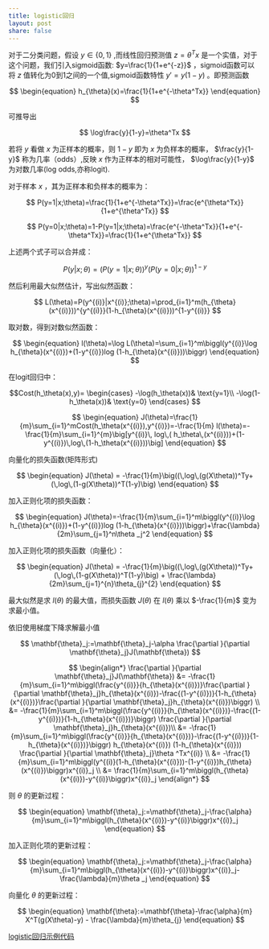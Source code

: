 ```yaml
---
title: logistic回归
layout: post
share: false
---
```


对于二分类问题，假设 $y\in \{0,1\}$ ,而线性回归预测值 $z=\theta^Tx$ 是一个实值，对于这个问题，我们引入sigmoid函数: $y=\frac{1}{1+e^{-z}}$ ，sigmoid函数可以将 $z$ 值转化为0到1之间的一个值,sigmoid函数特性 $y'=y(1-y)$ 。即预测函数


$$
\begin{equation}
h_{\theta}(x)=\frac{1}{1+e^{-\theta^Tx}}
\end{equation}
$$


可推导出


$$
\log\frac{y}{1-y}=\theta^Tx
$$



若将 $y$ 看做 $x$ 为正样本的概率，则 $1-y$ 即为 $x$ 为负样本的概率， $\frac{y}{1-y}$ 称为几率（odds）,反映 $x$ 作为正样本的相对可能性， $\log\frac{y}{1-y}$ 为对数几率(log odds,亦称logit).

对于样本 $x$ ，其为正样本和负样本的概率为：


$$
P(y=1|x;\theta)=\frac{1}{1+e^{-\theta^Tx}}=\frac{e^{\theta^Tx}}{1+e^{\theta^Tx}}
$$

$$
P(y=0|x;\theta)=1-P(y=1|x;\theta)=\frac{e^{-\theta^Tx}}{1+e^{-\theta^Tx}}=\frac{1}{1+e^{\theta^Tx}}
$$


上述两个式子可以合并成：


$$
\begin{equation}
P(y|x;\theta)=(P(y=1|x;\theta))^y(P(y=0|x;\theta))^{1-y}
\end{equation}
$$


然后利用最大似然估计，写出似然函数：


$$
L(\theta)=P(y^{(i)}|x^{(i)};\theta)=\prod_{i=1}^m(h_{\theta}(x^{(i)}))^{y^{(i)}}(1-h_{\theta}(x^{(i)}))^{1-y^{(i)}}
$$


取对数，得到对数似然函数：


$$
\begin{equation}
l(\theta)=\log L(\theta)=\sum_{i=1}^m\biggl(y^{(i)}\log h_{\theta}(x^{(i)})+(1-y^{(i)})log (1-h_{\theta}(x^{(i)}))\biggr)
\end{equation}
$$


在logit回归中：


$$Cost(h_\theta(x),y)=
\begin{cases}
-\log(h_\theta(x))& \text{y=1}\\
-\log(1-h_\theta(x))& \text{y=0}
\end{cases}
$$



$$
\begin{equation}
J(\theta)=\frac{1}{m}\sum_{i=1}^mCost(h_\theta(x^{(i)}),y^{(i)})=-\frac{1}{m} l(\theta)=-\frac{1}{m}\sum_{i=1}^{m}\big[y^{(i)}\, log\,( h_\theta\,(x^{(i)}))+(1-y^{(i)})\,log\,(1-h_\theta(x^{(i)}))\big]
\end{equation}
$$

向量化的损失函数(矩阵形式)


$$
\begin{equation}
J(\theta) = -\frac{1}{m}\big((\,log\,(g(X\theta))^Ty+(\,log\,(1-g(X\theta))^T(1-y)\big)
\end{equation}
$$


加入正则化项的损失函数：


$$
\begin{equation}
J(\theta)=-\frac{1}{m}\sum_{i=1}^m\biggl(y^{(i)}\log h_{\theta}(x^{(i)})+(1-y^{(i)})log (1-h_{\theta}(x^{(i)}))\biggr)+\frac{\lambda}{2m}\sum_{j=1}^n\theta _j^2
\end{equation}
$$

加入正则化项的损失函数（向量化）：

$$
\begin{equation}
J(\theta) = -\frac{1}{m}\big((\,log\,(g(X\theta))^Ty+(\,log\,(1-g(X\theta))^T(1-y)\big) + \frac{\lambda}{2m}\sum_{j=1}^{n}\theta_{j}^{2}
\end{equation}
$$


最大似然是求 $l(\theta)$ 的最大值，而损失函数 $J(\theta)$ 在 $l(\theta)$ 乘以 $-\frac{1}{m}$ 变为求最小值。


依旧使用梯度下降求解最小值


$$
\mathbf{\theta}_j:=\mathbf{\theta}_j-\alpha \frac{\partial }{\partial \mathbf{\theta}_j}J(\mathbf{\theta})
$$



$$
\begin{align*}  
  \frac{\partial }{\partial \mathbf{\theta}_j}J(\mathbf{\theta}) &= -\frac{1}{m}\sum_{i=1}^m\biggl(\frac{y^{(i)}}{h_{\theta}(x^{(i)})}\frac{\partial }{\partial \mathbf{\theta}_j}h_{\theta}(x^{(i)})-\frac{(1-y^{(i)})}{1-h_{\theta}(x^{(i)})}\frac{\partial }{\partial \mathbf{\theta}_j}h_{\theta}(x^{(i)})\biggr) \\  
 &= -\frac{1}{m}\sum_{i=1}^m\biggl(\frac{y^{(i)}}{h_{\theta}(x^{(i)})}-\frac{(1-y^{(i)})}{1-h_{\theta}(x^{(i)})}\biggr) \frac{\partial }{\partial \mathbf{\theta}_j}h_{\theta}(x^{(i)})\\  
 &= -\frac{1}{m}\sum_{i=1}^m\biggl(\frac{y^{(i)}}{h_{\theta}(x^{(i)})}-\frac{(1-y^{(i)})}{1-h_{\theta}(x^{(i)})}\biggr) h_{\theta}(x^{(i)}) (1-h_{\theta}(x^{(i)})) \frac{\partial }{\partial \mathbf{\theta}_j}\theta ^Tx^{(i)} \\ 
&= -\frac{1}{m}\sum_{i=1}^m\biggl(y^{(i)}(1-h_{\theta}(x^{(i)}))-(1-y^{(i)})h_{\theta}(x^{(i)})\biggr)x^{(i)}_j \\
&= \frac{1}{m}\sum_{i=1}^m\biggl(h_{\theta}(x^{(i)})-y^{(i)}\biggr)x^{(i)}_j
\end{align*} 
$$


则 $\theta$ 的更新过程：


$$
\begin{equation}
\mathbf{\theta}_j:=\mathbf{\theta}_j-\frac{\alpha}{m}\sum_{i=1}^m\biggl(h_{\theta}(x^{(i)})-y^{(i)}\biggr)x^{(i)}_j
\end{equation}
$$


加入正则化项的更新过程：


$$
\begin{equation}
\mathbf{\theta}_j:=\mathbf{\theta}_j-\frac{\alpha}{m}\sum_{i=1}^m\biggl(h_{\theta}(x^{(i)})-y^{(i)}\biggr)x^{(i)}_j-\frac{\lambda}{m}\theta _j
\end{equation}
$$


向量化 $\theta$ 的更新过程：


$$
\begin{equation}
\mathbf{\theta}:=\mathbf{\theta}-\frac{\alpha}{m} X^T(g(X\theta)-y) - \frac{\lambda}{m}\theta_{j}
\end{equation}
$$


[logistic回归示例代码](https://github.com/DarknessBeforeDawn/test-book/blob/master/code/logistic_regression/logistic_regression.ipynb)
